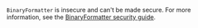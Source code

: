 `BinaryFormatter` is insecure and can't be made secure. For more information, see the [BinaryFormatter security guide](../../../standard/serialization/binaryformatter-security-guide.md).
